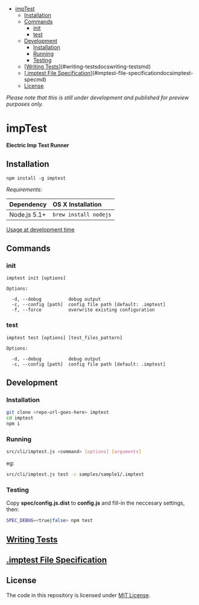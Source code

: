 <!-- START doctoc generated TOC please keep comment here to allow auto update -->
<!-- DON'T EDIT THIS SECTION, INSTEAD RE-RUN doctoc TO UPDATE -->


- [impTest](#imptest)
  - [Installation](#installation)
  - [Commands](#commands)
    - [init](#init)
    - [test](#test)
  - [Development](#development)
    - [Installation](#installation-1)
    - [Running](#running)
    - [Testing](#testing)
  - [[Writing Tests](docs/writing-tests.md)](#writing-testsdocswriting-testsmd)
  - [[.imptest File Specification](docs/imptest-spec.md)](#imptest-file-specificationdocsimptest-specmd)
  - [License](#license)

<!-- END doctoc generated TOC please keep comment here to allow auto update -->

_Please note that this is still under development and published for preview purposes only._

# impTest

**Electric Imp Test Runner**

## Installation

`npm install -g imptest`

*Requirements:*

|Dependency|OS X Installation|
|:--|:--|
|Node.js 5.1+|`brew install nodejs`|

[Usage at development time](#running) 

## Commands

### init

```
imptest init [options]

Options:

  -d, --debug          debug output
  -c, --config [path]  config file path [default: .imptest]
  -f, --force          overwrite existing configuration
```

### test

```
imptest test [options] [test_files_pattern]

Options:

  -d, --debug          debug output
  -c, --config [path]  config file path [default: .imptest]
```

## Development

### Installation

```bash
git clone <repo-url-goes-here> imptest
cd imptest
npm i
```

### Running

```bash
src/cli/imptest.js <command> [options] [arguments]
```

eg:

```bash
src/cli/imptest.js test -c samples/sample1/.imptest
```

### Testing

Copy __spec/config.js.dist__ to __config.js__ and fill-in the neccesary settings, then:

```bash
SPEC_DEBUG=<true|false> npm test
```

## [Writing Tests](docs/writing-tests.md)

## [.imptest File Specification](docs/imptest-spec.md)

## License

The code in this repository is licensed under [MIT License](https://github.com/electricimp/serializer/tree/master/LICENSE).
